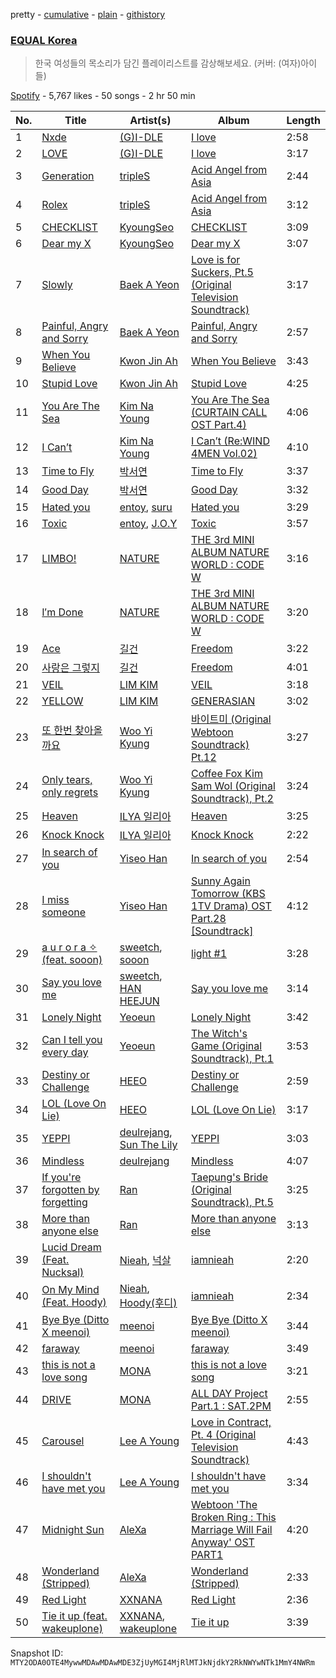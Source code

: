 pretty - [cumulative](/playlists/cumulative/37i9dQZF1DWXLRnGRo8irv.md) - [plain](/playlists/plain/37i9dQZF1DWXLRnGRo8irv) - [githistory](https://github.githistory.xyz/mackorone/spotify-playlist-archive/blob/main/playlists/plain/37i9dQZF1DWXLRnGRo8irv)

### [EQUAL Korea](https://open.spotify.com/playlist/37i9dQZF1DWXLRnGRo8irv)

> 한국 여성들의 목소리가 담긴 플레이리스트를 감상해보세요\. \(커버: \(여자\)아이들\)

[Spotify](https://open.spotify.com/user/spotify) - 5,767 likes - 50 songs - 2 hr 50 min

| No. | Title | Artist(s) | Album | Length |
|---|---|---|---|---|
| 1 | [Nxde](https://open.spotify.com/track/6NnCWIWV740gP7DQ8kqdIE) | [\(G\)I\-DLE](https://open.spotify.com/artist/2AfmfGFbe0A0WsTYm0SDTx) | [I love](https://open.spotify.com/album/2Hyuin3i1cSZ1FlQFeCPZH) | 2:58 |
| 2 | [LOVE](https://open.spotify.com/track/6dmMXI9tVrDgFmxpjttZmF) | [\(G\)I\-DLE](https://open.spotify.com/artist/2AfmfGFbe0A0WsTYm0SDTx) | [I love](https://open.spotify.com/album/2Hyuin3i1cSZ1FlQFeCPZH) | 3:17 |
| 3 | [Generation](https://open.spotify.com/track/1RHTdr5QfviCYI70QPPDJN) | [tripleS](https://open.spotify.com/artist/5Z71xE9prhpHrqL5thVMyK) | [Acid Angel from Asia <ACCESS>](https://open.spotify.com/album/0EsUBCjxGF328J7VRAE48Y) | 2:44 |
| 4 | [Rolex](https://open.spotify.com/track/4g12dvo4AVBauxNdJDCZnU) | [tripleS](https://open.spotify.com/artist/5Z71xE9prhpHrqL5thVMyK) | [Acid Angel from Asia <ACCESS>](https://open.spotify.com/album/0EsUBCjxGF328J7VRAE48Y) | 3:12 |
| 5 | [CHECKLIST](https://open.spotify.com/track/4Qs0LHbUWwhHFQ7iflUfht) | [KyoungSeo](https://open.spotify.com/artist/4rxWm4OrS8IRQ3YxDUwnJA) | [CHECKLIST](https://open.spotify.com/album/6tZwL5giROuqK4YZnl185Y) | 3:09 |
| 6 | [Dear my X](https://open.spotify.com/track/0UnOf7i44YK0ULpkEGHe4R) | [KyoungSeo](https://open.spotify.com/artist/4rxWm4OrS8IRQ3YxDUwnJA) | [Dear my X](https://open.spotify.com/album/5BOrfMmeO7t7pDqhZNIhej) | 3:07 |
| 7 | [Slowly](https://open.spotify.com/track/2Qx73j6OHx8Im6wMrmEG9j) | [Baek A Yeon](https://open.spotify.com/artist/5UKoKVlU7EDN4UgDuVRAbX) | [Love is for Suckers, Pt.5 \(Original Television Soundtrack\)](https://open.spotify.com/album/1f3HrC8d2uSztNpPyvaXDe) | 3:17 |
| 8 | [Painful, Angry and Sorry](https://open.spotify.com/track/5nYbI8sOHwRGBEGsSLh9bM) | [Baek A Yeon](https://open.spotify.com/artist/5UKoKVlU7EDN4UgDuVRAbX) | [Painful, Angry and Sorry](https://open.spotify.com/album/6qPARj3DqxMNepmW1cnMLO) | 2:57 |
| 9 | [When You Believe](https://open.spotify.com/track/6NXwnqGG6wAE7UP73AAor4) | [Kwon Jin Ah](https://open.spotify.com/artist/0kRAVpQhUUArA8UnYwEdeZ) | [When You Believe](https://open.spotify.com/album/6blijuFXCgZ8hPlcyim9JW) | 3:43 |
| 10 | [Stupid Love](https://open.spotify.com/track/3GpaewakLswMXhewU2sSxp) | [Kwon Jin Ah](https://open.spotify.com/artist/0kRAVpQhUUArA8UnYwEdeZ) | [Stupid Love](https://open.spotify.com/album/4xrlOySL3LbQROUb760PDJ) | 4:25 |
| 11 | [You Are The Sea](https://open.spotify.com/track/5IN3ZKQDhVOewXbXKglhKv) | [Kim Na Young](https://open.spotify.com/artist/4dvmLXorXADxVq8EcySEWk) | [You Are The Sea \(CURTAIN CALL OST Part.4\)](https://open.spotify.com/album/5jnmn2AEdnJvH4q2AwbFnw) | 4:06 |
| 12 | [I Can’t](https://open.spotify.com/track/5o5yvRKiygg9Nh4Uvo0VTH) | [Kim Na Young](https://open.spotify.com/artist/4dvmLXorXADxVq8EcySEWk) | [I Can’t \(Re:WIND 4MEN Vol.02\)](https://open.spotify.com/album/4ZUX84xu3LpbFHtgyJdoF6) | 4:10 |
| 13 | [Time to Fly](https://open.spotify.com/track/00N8EyOxkX3W5V6Sp0G4LT) | [박서연](https://open.spotify.com/artist/2m0IOzy1FBaCECmUV5D7pF) | [Time to Fly](https://open.spotify.com/album/2rPDNRvv9f8If1lDf4FYEC) | 3:37 |
| 14 | [Good Day](https://open.spotify.com/track/4mPtdaeOBrTWGak2zkKM73) | [박서연](https://open.spotify.com/artist/2m0IOzy1FBaCECmUV5D7pF) | [Good Day](https://open.spotify.com/album/2T52k13LuvDBTfC6Zof3TR) | 3:32 |
| 15 | [Hated you](https://open.spotify.com/track/4JHa3jIYMsdVuMpr6SpACx) | [entoy](https://open.spotify.com/artist/25OMfKk5AnZxUdzwDy3bOj), [suru](https://open.spotify.com/artist/2yXGQV7YrtoaLyJsxTqUNe) | [Hated you](https://open.spotify.com/album/58WbJyS4P3hjtwRcovgRRm) | 3:29 |
| 16 | [Toxic](https://open.spotify.com/track/37LdGHMSbmqkZuFqJtqZmO) | [entoy](https://open.spotify.com/artist/25OMfKk5AnZxUdzwDy3bOj), [J.O.Y](https://open.spotify.com/artist/1oB65aeaC4Cql0h6VvX0mm) | [Toxic](https://open.spotify.com/album/35SIatCBT7djMbOrh9Gawk) | 3:57 |
| 17 | [LIMBO!](https://open.spotify.com/track/0I9SiHgJ8DTwAIoJPLn81c) | [NATURE](https://open.spotify.com/artist/5WUom9mTTEewPdUmI4qnQi) | [THE 3rd MINI ALBUM NATURE WORLD : CODE W](https://open.spotify.com/album/60LRJDOb3EM7svCFxA07mt) | 3:16 |
| 18 | [I′m Done](https://open.spotify.com/track/7Mo26zQKxSFuXslIqkcMx5) | [NATURE](https://open.spotify.com/artist/5WUom9mTTEewPdUmI4qnQi) | [THE 3rd MINI ALBUM NATURE WORLD : CODE W](https://open.spotify.com/album/60LRJDOb3EM7svCFxA07mt) | 3:20 |
| 19 | [Ace](https://open.spotify.com/track/0TEKLqzs45Pevjnrsl4ruz) | [길건](https://open.spotify.com/artist/22QCJ7zR43Fn4xEJRhREhG) | [Freedom](https://open.spotify.com/album/6wMoSJl4K6nRdBZextMlVP) | 3:22 |
| 20 | [사랑은 그렇지](https://open.spotify.com/track/1xWP8ik3ehskDQZtgIwJSe) | [길건](https://open.spotify.com/artist/22QCJ7zR43Fn4xEJRhREhG) | [Freedom](https://open.spotify.com/album/6wMoSJl4K6nRdBZextMlVP) | 4:01 |
| 21 | [VEIL](https://open.spotify.com/track/6TO1ByuAUW8xUwilXhSY6J) | [LIM KIM](https://open.spotify.com/artist/4kGuk6HkL6hwuQrgSWISBv) | [VEIL](https://open.spotify.com/album/7400fy7VotUGmiwjtGbH5J) | 3:18 |
| 22 | [YELLOW](https://open.spotify.com/track/70MvFJJYtpgklEmUofSSce) | [LIM KIM](https://open.spotify.com/artist/4kGuk6HkL6hwuQrgSWISBv) | [GENERASIAN](https://open.spotify.com/album/3qtOtUcdfFRVzHoCQLrHQo) | 3:02 |
| 23 | [또 한번 찾아올까요](https://open.spotify.com/track/3k9W2HpTJNVaoMAyd9tR4e) | [Woo Yi Kyung](https://open.spotify.com/artist/2cxVq9Bv0QGLHBuk59LpZY) | [바이트미 \(Original Webtoon Soundtrack\) Pt.12](https://open.spotify.com/album/2JS3Y3BUIEyeRb4oTSHUdB) | 3:27 |
| 24 | [Only tears, only regrets](https://open.spotify.com/track/1mNCx9ff0QMnmx2Wd3NiWq) | [Woo Yi Kyung](https://open.spotify.com/artist/2cxVq9Bv0QGLHBuk59LpZY) | [Coffee Fox Kim Sam Wol \(Original Soundtrack\), Pt.2](https://open.spotify.com/album/3EVlNYyPDapNruPGC9bLmr) | 3:24 |
| 25 | [Heaven](https://open.spotify.com/track/02NeHfDLAwbKMiMFrza28c) | [ILYA 일리아](https://open.spotify.com/artist/4Ucdz4NOmIw3CejFFdCMzX) | [Heaven](https://open.spotify.com/album/6OZIEqtMnwbF1VH6Xso3vW) | 3:25 |
| 26 | [Knock Knock](https://open.spotify.com/track/7mbelePtAUEJ6hlvKV0jUv) | [ILYA 일리아](https://open.spotify.com/artist/4Ucdz4NOmIw3CejFFdCMzX) | [Knock Knock](https://open.spotify.com/album/2pAcaqDIi3FgB9sSvg6V4k) | 2:22 |
| 27 | [In search of you](https://open.spotify.com/track/47rW072GIKI9HMiVlRQkgM) | [Yiseo Han](https://open.spotify.com/artist/58irZsShfrdKpp3NQjpN1N) | [In search of you](https://open.spotify.com/album/3DJUj4Sjfnj8EaSSGRVNmL) | 2:54 |
| 28 | [I miss someone](https://open.spotify.com/track/5Hl0nobeU38DD6U3C6QETf) | [Yiseo Han](https://open.spotify.com/artist/58irZsShfrdKpp3NQjpN1N) | [Sunny Again Tomorrow \(KBS 1TV Drama\) OST Part.28 \[Soundtrack\]](https://open.spotify.com/album/6BJxyHh0OQzp14AVlUkgLp) | 4:12 |
| 29 | [a u r o r a ✧ \(feat\. sooon\)](https://open.spotify.com/track/0B5Q4mi41Ht5xYTpIaXpyf) | [sweetch](https://open.spotify.com/artist/3PS40CD9LRfOPNoDMqns9L), [sooon](https://open.spotify.com/artist/3GemDSocaoRcYZeDHBdmHO) | [light \#1](https://open.spotify.com/album/39YKRrb64v8yPpD25dSPra) | 3:28 |
| 30 | [Say you love me](https://open.spotify.com/track/5221Qmvs2AVjanNeOlFSAQ) | [sweetch](https://open.spotify.com/artist/3PS40CD9LRfOPNoDMqns9L), [HAN HEEJUN](https://open.spotify.com/artist/3XMcOeSNjiIPC033PUTSbi) | [Say you love me](https://open.spotify.com/album/1RVF71V2WCqaRdRF5TGyZw) | 3:14 |
| 31 | [Lonely Night](https://open.spotify.com/track/64qhZEwEwoVRHUkznP1jKr) | [Yeoeun](https://open.spotify.com/artist/0gL7BEXkWaQQm6y8r9Feug) | [Lonely Night](https://open.spotify.com/album/4eNguUtBbTnsVG7gL7OZu1) | 3:42 |
| 32 | [Can I tell you every day](https://open.spotify.com/track/3aH4dmxXRI3ieDsra3turz) | [Yeoeun](https://open.spotify.com/artist/0gL7BEXkWaQQm6y8r9Feug) | [The Witch's Game \(Original Soundtrack\), Pt.1](https://open.spotify.com/album/56yWScgtOoc0g8QanCwbpH) | 3:53 |
| 33 | [Destiny or Challenge](https://open.spotify.com/track/7cACUE4PvRv1ngPr1tdSXC) | [HEEO](https://open.spotify.com/artist/5Tdm5krWn9djlFgQmidwm3) | [Destiny or Challenge](https://open.spotify.com/album/7bCdRniXXiFKenuyxQgn9W) | 2:59 |
| 34 | [LOL \(Love On Lie\)](https://open.spotify.com/track/7F3bZRROWYKUIm2JXO8nst) | [HEEO](https://open.spotify.com/artist/5Tdm5krWn9djlFgQmidwm3) | [LOL \(Love On Lie\)](https://open.spotify.com/album/4Xa6I5hwhwHzWdSdTq31fk) | 3:17 |
| 35 | [YEPPI](https://open.spotify.com/track/3pQB0ZEurtXs6sH8udjdDp) | [deulrejang](https://open.spotify.com/artist/1jdSKlrCsJ5qLsT7YuOiwM), [Sun The Lily](https://open.spotify.com/artist/26ZzSEqe3BecaqkIRfzx3G) | [YEPPI](https://open.spotify.com/album/3w7E8sAM09goOjUJmEqFkt) | 3:03 |
| 36 | [Mindless](https://open.spotify.com/track/7wKSQwBzevrfI4nsSNGnuM) | [deulrejang](https://open.spotify.com/artist/1jdSKlrCsJ5qLsT7YuOiwM) | [Mindless](https://open.spotify.com/album/0SliKclPFZxNqnmGIIqVIO) | 4:07 |
| 37 | [If you're forgotten by forgetting](https://open.spotify.com/track/6dCzFYYB2tlNS94Gf6rdhp) | [Ran](https://open.spotify.com/artist/4nQC6kjFBXudy2V9eMS9Ps) | [Taepung's Bride \(Original Soundtrack\), Pt.5](https://open.spotify.com/album/7ymQDUOaSugrfFWgGutQPc) | 3:25 |
| 38 | [More than anyone else](https://open.spotify.com/track/0Kfjyd3617FEf5nPiORsAK) | [Ran](https://open.spotify.com/artist/4nQC6kjFBXudy2V9eMS9Ps) | [More than anyone else](https://open.spotify.com/album/6Ij4z12h2EtdjoaNPiHtfY) | 3:13 |
| 39 | [Lucid Dream \(Feat\. Nucksal\)](https://open.spotify.com/track/3BNpT2vzvPwAC62WvtHjih) | [Nieah](https://open.spotify.com/artist/3uo7KLyxuiANGmwDocxMnw), [넉살](https://open.spotify.com/artist/4CyRO4IayMkEvn1rtQLoBF) | [iamnieah](https://open.spotify.com/album/07g6DFyVi18ccg76SWTcby) | 2:20 |
| 40 | [On My Mind \(Feat\. Hoody\)](https://open.spotify.com/track/3NplhoGDVKsxupTqNvZmuD) | [Nieah](https://open.spotify.com/artist/3uo7KLyxuiANGmwDocxMnw), [Hoody\(후디\)](https://open.spotify.com/artist/4q06d8EqPjUQjgIuhXc6eB) | [iamnieah](https://open.spotify.com/album/07g6DFyVi18ccg76SWTcby) | 2:34 |
| 41 | [Bye Bye \(Ditto X meenoi\)](https://open.spotify.com/track/7y7MaL5I1lYLqHgqoghZ4a) | [meenoi](https://open.spotify.com/artist/5KuvNz7npsGeDJdk8QHMVH) | [Bye Bye \(Ditto X meenoi\)](https://open.spotify.com/album/5fi4pDtUN83gxQHmTdG4Nx) | 3:44 |
| 42 | [faraway](https://open.spotify.com/track/6MysgWeikCdIVrDhPVSCZU) | [meenoi](https://open.spotify.com/artist/5KuvNz7npsGeDJdk8QHMVH) | [faraway](https://open.spotify.com/album/13csUC6m7mKJpmyfWG8bz8) | 3:49 |
| 43 | [this is not a love song](https://open.spotify.com/track/02WtbZhLOGOdut68sAs5aB) | [MONA](https://open.spotify.com/artist/1cFDUoQ5wYnwrHsSkwvUHr) | [this is not a love song](https://open.spotify.com/album/0BnaolN5a5sCBUXUJIpA0d) | 3:21 |
| 44 | [DRIVE](https://open.spotify.com/track/3PLAgew3fm3YUK38PK4QzR) | [MONA](https://open.spotify.com/artist/1cFDUoQ5wYnwrHsSkwvUHr) | [ALL DAY Project Part.1 : SAT.2PM](https://open.spotify.com/album/2wzcOzmEl11q7HMr0fziEK) | 2:55 |
| 45 | [Carousel](https://open.spotify.com/track/78uH4Kyd5jNw6eNl4kjNtr) | [Lee A Young](https://open.spotify.com/artist/5FpU6Sx82VSTvnoxtbVv6q) | [Love in Contract, Pt\. 4 \(Original Television Soundtrack\)](https://open.spotify.com/album/1kCTlYab6GNYg3aMxXBC7I) | 4:43 |
| 46 | [I shouldn't have met you](https://open.spotify.com/track/2wrblVUHrji7j91g5O2mKg) | [Lee A Young](https://open.spotify.com/artist/5FpU6Sx82VSTvnoxtbVv6q) | [I shouldn't have met you](https://open.spotify.com/album/3xNtE8AToXoHIqZ70mPAgH) | 3:34 |
| 47 | [Midnight Sun](https://open.spotify.com/track/5siTrkr1YLJDHYYj67KhlK) | [AleXa](https://open.spotify.com/artist/4jCGRzuZkwo8CxboiANMEU) | [Webtoon 'The Broken Ring : This Marriage Will Fail Anyway' OST PART1](https://open.spotify.com/album/3Ilh5wp7VRAvL9cxE0uC0f) | 4:20 |
| 48 | [Wonderland \(Stripped\)](https://open.spotify.com/track/6ruLpeKbdeRV3T19a1r3np) | [AleXa](https://open.spotify.com/artist/4jCGRzuZkwo8CxboiANMEU) | [Wonderland \(Stripped\)](https://open.spotify.com/album/01SeKtS5m39kodVsOjVP5r) | 2:33 |
| 49 | [Red Light](https://open.spotify.com/track/57vs26uQjjk7AggJjXAOge) | [XXNANA](https://open.spotify.com/artist/0kYmbeGiFnNeOdRv5eYmY0) | [Red Light](https://open.spotify.com/album/5KbKo9LYkBCi8Auxuh0SQe) | 2:36 |
| 50 | [Tie it up \(feat\. wakeuplone\)](https://open.spotify.com/track/1KGCW46DdDHpFcooE5pneM) | [XXNANA](https://open.spotify.com/artist/0kYmbeGiFnNeOdRv5eYmY0), [wakeuplone](https://open.spotify.com/artist/4qQeIT81Opw07O29UcMZLU) | [Tie it up](https://open.spotify.com/album/0wUBA6FNgZWx8mk2MgIOjp) | 3:39 |

Snapshot ID: `MTY2ODA0OTE4MywwMDAwMDAwMDE3ZjUyMGI4MjRlMTJkNjdkY2RkNWYwNTk1MmY4NWRm`
